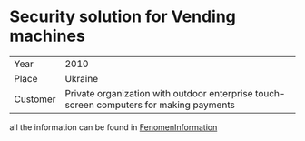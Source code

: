 # Security solution for Vending machines
|          |          |
|----------|----------|
|     Year | 2010   |
|    Place | Ukraine   |
| Customer | Private organization with outdoor enterprise touch-screen computers for making payments   |

all the information can be found in [FenomenInformation](https://github.com/cherkavi/fenomen-project/tree/main/FenomenInformation)

